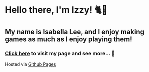 Hello there, I'm Izzy! 🐈🧶
===

## My name is Isabella Lee, and I enjoy making games as much as I enjoy playing them!
### [Click here](https://izzydesigns.github.io/) to visit my page and see more... 👀

Hosted via [Github Pages](https://pages.github.com/)